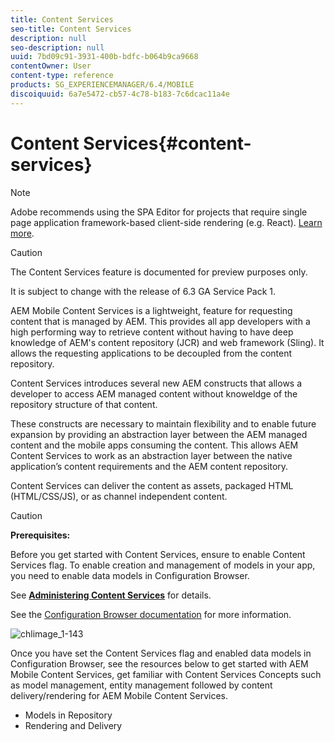 ```yaml
---
title: Content Services
seo-title: Content Services
description: null
seo-description: null
uuid: 7bd09c91-3931-400b-bdfc-b064b9ca9668
contentOwner: User
content-type: reference
products: SG_EXPERIENCEMANAGER/6.4/MOBILE
discoiquuid: 6a7e5472-cb57-4c78-b183-7c6dcac11a4e
---
```


# Content Services{#content-services}

>[!NOTE]
>
>Adobe recommends using the SPA Editor for projects that require single page application framework-based client-side rendering (e.g. React). [Learn more](/help/sites-developing/spa-overview.md).

>[!CAUTION]
>
>The Content Services feature is documented for preview purposes only.
>
>It is subject to change with the release of 6.3 GA Service Pack 1.

AEM Mobile Content Services is a lightweight, feature for requesting content that is managed by AEM. This provides all app developers with a high performing way to retrieve content without having to have deep knowledge of AEM's content repository (JCR) and web framework (Sling). It allows the requesting applications to be decoupled from the content repository.

Content Services introduces several new AEM constructs that allows a developer to access AEM managed content without knoweldge of the repository structure of that content.

These constructs are necessary to maintain flexibility and to enable future expansion by providing an abstraction layer between the AEM managed content and the mobile apps consuming the content. This allows AEM Content Services to work as an abstraction layer between the native application’s content requirements and the AEM content repository.

Content Services can deliver the content as assets, packaged HTML (HTML/CSS/JS), or as channel independent content.

>[!CAUTION]
>
>**Prerequisites:**
>
>Before you get started with Content Services, ensure to enable Content Services flag. To enable creation and management of models in your app, you need to enable data models in Configuration Browser.
>
>See **[Administering Content Services](/help/mobile/developing-content-services.md)** for details.
>
>See the [Configuration Browser documentation](/help/sites-administering/configurations.md) for more information.

![chlimage_1-143](assets/chlimage_1-143.png)

Once you have set the Content Services flag and enabled data models in Configuration Browser, see the resources below to get started with AEM Mobile Content Services, get familiar with Content Services Concepts such as model management, entity management followed by content delivery/rendering for AEM Mobile Content Services.

* Models in Repository
* Rendering and Delivery

